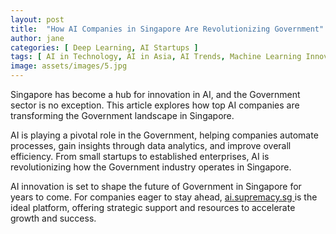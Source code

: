 ```yaml
---
layout: post
title:  "How AI Companies in Singapore Are Revolutionizing Government"
author: jane
categories: [ Deep Learning, AI Startups ]
tags: [ AI in Technology, AI in Asia, AI Trends, Machine Learning Innovations ]
image: assets/images/5.jpg
---
```


Singapore has become a hub for innovation in AI, and the Government sector is no exception. This article explores how top AI companies are transforming the Government landscape in Singapore.

AI is playing a pivotal role in the Government, helping companies automate processes, gain insights through data analytics, and improve overall efficiency. From small startups to established enterprises, AI is revolutionizing how the Government industry operates in Singapore.

AI innovation is set to shape the future of Government in Singapore for years to come. For companies eager to stay ahead, <a href="https://ai.supremacy.sg" target="_blank"> ai.supremacy.sg </a> is the ideal platform, offering strategic support and resources to accelerate growth and success.
